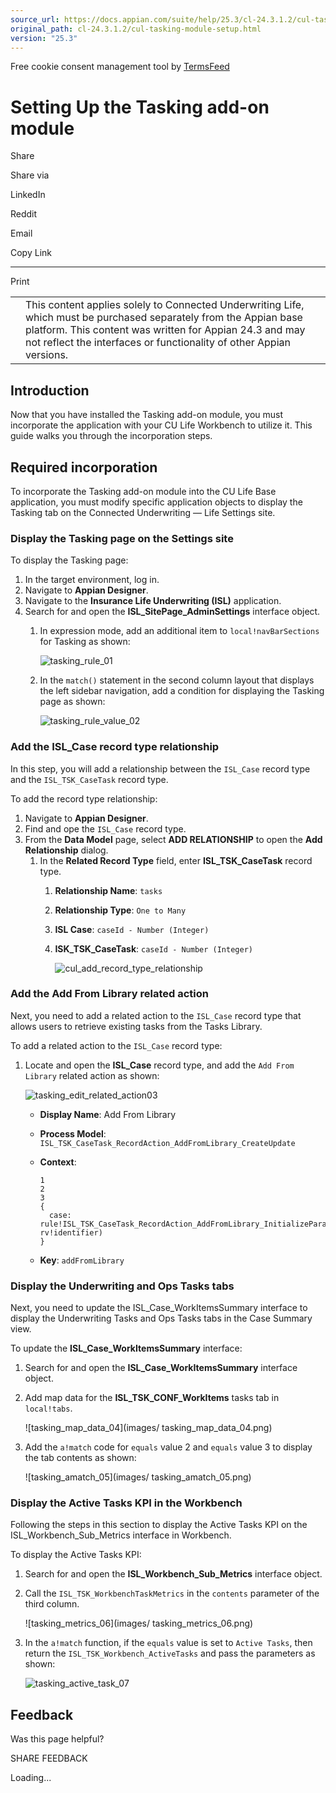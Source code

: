 ```yaml
---
source_url: https://docs.appian.com/suite/help/25.3/cl-24.3.1.2/cul-tasking-module-setup.html
original_path: cl-24.3.1.2/cul-tasking-module-setup.html
version: "25.3"
---
```


Free cookie consent management tool by [TermsFeed](https://www.termsfeed.com/)

# Setting Up the Tasking add-on module

Share

Share via

LinkedIn

Reddit

Email

Copy Link

* * *

Print

<table><tbody><tr><td><i class="fa fa-check-square-o" aria-hidden="true"></i></td><td>This content applies solely to Connected Underwriting Life, which must be purchased separately from the Appian base platform. This content was written for Appian 24.3 and may not reflect the interfaces or functionality of other Appian versions.</td></tr></tbody></table>

## Introduction

Now that you have installed the Tasking add-on module, you must incorporate the application with your CU Life Workbench to utilize it. This guide walks you through the incorporation steps.

## Required incorporation

To incorporate the Tasking add-on module into the CU Life Base application, you must modify specific application objects to display the Tasking tab on the Connected Underwriting — Life Settings site.

### Display the Tasking page on the Settings site

To display the Tasking page:

1.  In the target environment, log in.
2.  Navigate to **Appian Designer**.
3.  Navigate to the **Insurance Life Underwriting (ISL)** application.
4.  Search for and open the **ISL\_SitePage\_AdminSettings** interface object.
    1.  In expression mode, add an additional item to `local!navBarSections` for Tasking as shown:

        ![tasking_rule_01](images/tasking_rule_01.png)

    2.  In the `match()` statement in the second column layout that displays the left sidebar navigation, add a condition for displaying the Tasking page as shown:

        ![tasking_rule_value_02](images/tasking_rule_value_02.png)

### Add the ISL\_Case record type relationship

In this step, you will add a relationship between the `ISL_Case` record type and the `ISL_TSK_CaseTask` record type.

To add the record type relationship:

1.  Navigate to **Appian Designer**.
2.  Find and ope the `ISL_Case` record type.
3.  From the **Data Model** page, select **ADD RELATIONSHIP** to open the **Add Relationship** dialog.
    1.  In the **Related Record Type** field, enter **ISL\_TSK\_CaseTask** record type.
        1.  **Relationship Name**: `tasks`
        2.  **Relationship Type**: `One to Many`
        3.  **ISL Case**: `caseId - Number (Integer)`
        4.  **ISK\_TSK\_CaseTask**: `caseId - Number (Integer)`

            ![cul_add_record_type_relationship](images/cul_add_record_type_relationship.png)

### Add the Add From Library related action

Next, you need to add a related action to the `ISL_Case` record type that allows users to retrieve existing tasks from the Tasks Library.

To add a related action to the `ISL_Case` record type:

1.  Locate and open the **ISL\_Case** record type, and add the `Add From Library` related action as shown:

    ![tasking_edit_related_action03](images/tasking_edit_related_action03.png)

    -   **Display Name**: Add From Library
    -   **Process Model**: `ISL_TSK_CaseTask_RecordAction_AddFromLibrary_CreateUpdate`
    -   **Context**:

        ```
        1
        2
        3
        {
          case: rule!ISL_TSK_CaseTask_RecordAction_AddFromLibrary_InitializeParameters(caseId: rv!identifier)
        }
        ```

    -   **Key**: `addFromLibrary`

### Display the Underwriting and Ops Tasks tabs

Next, you need to update the ISL\_Case\_WorkItemsSummary interface to display the Underwriting Tasks and Ops Tasks tabs in the Case Summary view.

To update the **ISL\_Case\_WorkItemsSummary** interface:

1.  Search for and open the **ISL\_Case\_WorkItemsSummary** interface object.
2.  Add map data for the **ISL\_TSK\_CONF\_WorkItems** tasks tab in `local!tabs`.

    ![tasking_map_data_04](images/
    tasking_map_data_04.png)

3.  Add the `a!match` code for `equals` value 2 and `equals` value 3 to display the tab contents as shown:

    ![tasking_amatch_05](images/
    tasking_amatch_05.png)

### Display the Active Tasks KPI in the Workbench

Following the steps in this section to display the Active Tasks KPI on the ISL\_Workbench\_Sub\_Metrics interface in Workbench.

To display the Active Tasks KPI:

1.  Search for and open the **ISL\_Workbench\_Sub\_Metrics** interface object.
2.  Call the `ISL_TSK_WorkbenchTaskMetrics` in the `contents` parameter of the third column.

    ![tasking_metrics_06](images/
    tasking_metrics_06.png)

3.  In the `a!match` function, if the `equals` value is set to `Active Tasks`, then return the `ISL_TSK_Workbench_ActiveTasks` and pass the parameters as shown:

    ![tasking_active_task_07](images/tasking_active_task_07.png)

## Feedback

Was this page helpful?

SHARE FEEDBACK

Loading...